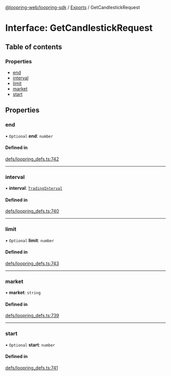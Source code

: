 [@loopring-web/loopring-sdk](../README.md) / [Exports](../modules.md) / GetCandlestickRequest

# Interface: GetCandlestickRequest

## Table of contents

### Properties

- [end](GetCandlestickRequest.md#end)
- [interval](GetCandlestickRequest.md#interval)
- [limit](GetCandlestickRequest.md#limit)
- [market](GetCandlestickRequest.md#market)
- [start](GetCandlestickRequest.md#start)

## Properties

### end

• `Optional` **end**: `number`

#### Defined in

[defs/loopring_defs.ts:742](https://github.com/Loopring/loopring_sdk/blob/427d9da/src/defs/loopring_defs.ts#L742)

___

### interval

• **interval**: [`TradingInterval`](../enums/TradingInterval.md)

#### Defined in

[defs/loopring_defs.ts:740](https://github.com/Loopring/loopring_sdk/blob/427d9da/src/defs/loopring_defs.ts#L740)

___

### limit

• `Optional` **limit**: `number`

#### Defined in

[defs/loopring_defs.ts:743](https://github.com/Loopring/loopring_sdk/blob/427d9da/src/defs/loopring_defs.ts#L743)

___

### market

• **market**: `string`

#### Defined in

[defs/loopring_defs.ts:739](https://github.com/Loopring/loopring_sdk/blob/427d9da/src/defs/loopring_defs.ts#L739)

___

### start

• `Optional` **start**: `number`

#### Defined in

[defs/loopring_defs.ts:741](https://github.com/Loopring/loopring_sdk/blob/427d9da/src/defs/loopring_defs.ts#L741)
